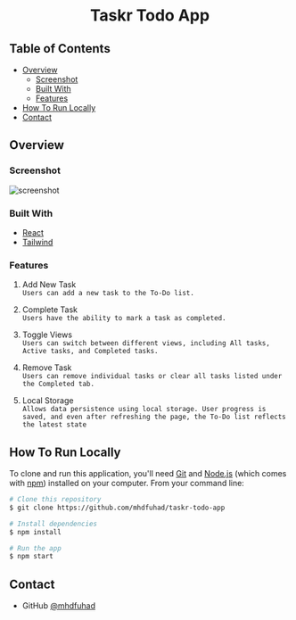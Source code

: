 <h1 align="center">Taskr Todo App</h1>

## Table of Contents

- [Overview](#overview)
  - [Screenshot](#screenshot)
  - [Built With](#built-with)
  - [Features](#features)
- [How To Run Locally](#how-to-run-locally)
- [Contact](#contact)

## Overview

### Screenshot

![screenshot](https://user-images.githubusercontent.com/77447622/195671382-f6be6909-e358-4462-87ff-f733f47997b8.png)

### Built With

- [React](https://reactjs.org/)
- [Tailwind](https://tailwindcss.com/)

### Features

1. Add New Task\
   `Users can add a new task to the To-Do list.`

2. Complete Task\
   `Users have the ability to mark a task as completed.`

3. Toggle Views\
   `Users can switch between different views, including All tasks, Active tasks, and Completed tasks.`

4. Remove Task\
   `Users can remove individual tasks or clear all tasks listed under the Completed tab.`

5. Local Storage\
   `Allows data persistence using local storage. User progress is saved, and even after refreshing the page, the To-Do list reflects the latest state`

## How To Run Locally

To clone and run this application, you'll need [Git](https://git-scm.com) and [Node.js](https://nodejs.org/en/download/) (which comes with [npm](http://npmjs.com)) installed on your computer. From your command line:

```bash
# Clone this repository
$ git clone https://github.com/mhdfuhad/taskr-todo-app

# Install dependencies
$ npm install

# Run the app
$ npm start
```

## Contact

- GitHub [@mhdfuhad](https://github.com/mhdfuhad)
